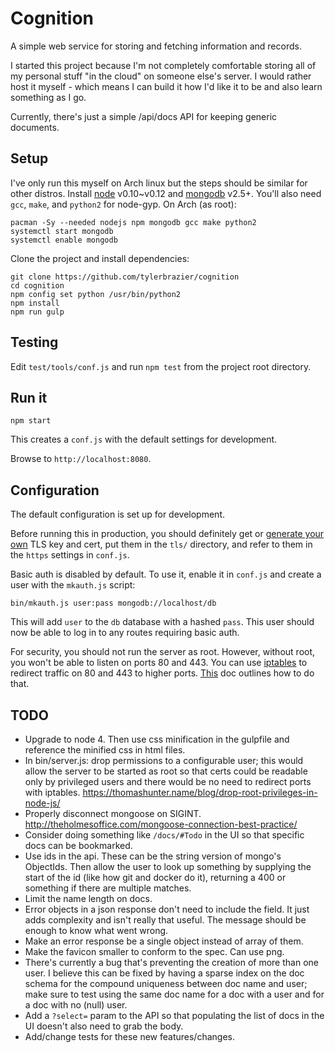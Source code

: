Cognition
=========
A simple web service for storing and fetching information and records.

I started this project because I'm not completely comfortable storing all of
my personal stuff "in the cloud" on someone else's server. I would rather host
it myself - which means I can build it how I'd like it to be and also learn
something as I go.

Currently, there's just a simple /api/docs API for keeping generic documents.

Setup
-----
I've only run this myself on Arch linux but the steps should be similar for
other distros. Install [node][node] v0.10~v0.12 and [mongodb][mongo] v2.5+.
You'll also need `gcc`, `make`, and `python2` for node-gyp. On Arch (as root):

    pacman -Sy --needed nodejs npm mongodb gcc make python2
    systemctl start mongodb
    systemctl enable mongodb

Clone the project and install dependencies:

    git clone https://github.com/tylerbrazier/cognition
    cd cognition
    npm config set python /usr/bin/python2
    npm install
    npm run gulp

Testing
-------
Edit `test/tools/conf.js` and run `npm test` from the project root directory.

Run it
------

    npm start

This creates a `conf.js` with the default settings for development.

Browse to `http://localhost:8080`.

Configuration
-------------
The default configuration is set up for development.

Before running this in production, you should definitely get or
[generate your own][ssl/tls] TLS key and cert, put them in the `tls/` directory,
and refer to them in the `https` settings in `conf.js`.

Basic auth is disabled by default. To use it, enable it in `conf.js` and create
a user with the `mkauth.js` script:

    bin/mkauth.js user:pass mongodb://localhost/db

This will add `user` to the `db` database with a hashed `pass`.
This user should now be able to log in to any routes requiring basic auth.

For security, you should not run the server as root. However, without root,
you won't be able to listen on ports 80 and 443. You can use
[iptables][iptables-wiki] to redirect traffic on 80 and 443 to higher ports.
[This][iptables-guide] doc outlines how to do that.

TODO
----
- Upgrade to node 4. Then use css minification in the gulpfile and reference the
  minified css in html files.
- In bin/server.js: drop permissions to a configurable user; this would allow
  the server to be started as root so that certs could be readable only by
  privileged users and there would be no need to redirect ports with iptables.
  https://thomashunter.name/blog/drop-root-privileges-in-node-js/
- Properly disconnect mongoose on SIGINT.
  http://theholmesoffice.com/mongoose-connection-best-practice/
- Consider doing something like `/docs/#Todo` in the UI so that specific docs
  can be bookmarked.
- Use ids in the api. These can be the string version of mongo's ObjectIds.
  Then allow the user to look up something by supplying the start of the id
  (like how git and docker do it), returning a 400 or something if there are
  multiple matches.
- Limit the name length on docs.
- Error objects in a json response don't need to include the field. It just adds
  complexity and isn't really that useful. The message should be enough to know
  what went wrong.
- Make an error response be a single object instead of array of them.
- Make the favicon smaller to conform to the spec. Can use png.
- There's currently a bug that's preventing the creation of more than one user.
  I believe this can be fixed by having a sparse index on the doc schema for the
  compound uniqueness between doc name and user; make sure to test using the
  same doc name for a doc with a user and for a doc with no (null) user.
- Add a `?select=` param to the API so that populating the list of docs in the
  UI doesn't also need to grab the body.
- Add/change tests for these new features/changes.


[node]:             http://nodejs.org/
[mongo]:            http://www.mongodb.org/
[iptables-wiki]:    https://wiki.archlinux.org/index.php/iptables
[iptables-guide]:   https://github.com/tylerbrazier/linux/blob/master/docs/iptables.md
[ssl/tls]:          https://github.com/tylerbrazier/linux/blob/master/docs/server.md#ssltls-certs
